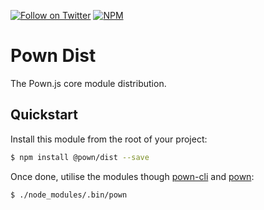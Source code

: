 [![Follow on Twitter](https://img.shields.io/twitter/follow/pownjs.svg?logo=twitter)](https://twitter.com/pownjs)
[![NPM](https://img.shields.io/npm/v/@pown/dist.svg)](https://www.npmjs.com/package/@pown/dist)

# Pown Dist

The Pown.js core module distribution.

## Quickstart

Install this module from the root of your project:

```sh
$ npm install @pown/dist --save
```

Once done, utilise the modules though [pown-cli](https://github.com/pownjs/pown-cli) and [pown](https://github.com/pownjs/pown):

```sh
$ ./node_modules/.bin/pown
```
